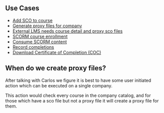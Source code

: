 ## Use Cases
- [Add SCO to course]
- [Generate proxy files for company]
- [External LMS needs course detail and proxy sco files]
- [SCORM course enrollment]
- [Consume SCORM content]
- [Record completions]
- [Download Certificate of Completion (COC)]

## When do we create proxy files?
After talking with Carlos we figure it is best to have some user initiated action which can be executed on a single company.

This action would check every course in the company catalog, and for those which have a sco file but not a proxy file it will create a proxy file for them.

[Add SCO to course]: UseCase/AddScoToCourse.md
[Generate proxy files for company]: UseCase/GenerateCompanyProxyScoFiles.md
[External LMS needs course detail and proxy sco files]: UseCase/CourseDetailAndProxyScoFiles.md
[SCORM course enrollment]: UseCase/ScormCourseEnrollment.md
[Consume SCORM content]: UseCase/ConsumeScormContent.md
[Record completions]: UseCase/RecordCompletion.md
[Download Certificate of Completion (COC)]: UseCase/DownloadCOC.md
